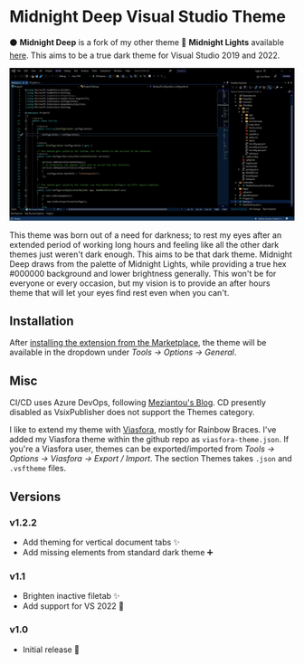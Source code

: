 # Midnight Deep Visual Studio Theme

⚫ **Midnight Deep** is a fork of my other theme 🌌 **Midnight Lights** available [here](https://github.com/austinstanding/midnight-lights-vstheme). This aims to be a true dark theme for Visual Studio 2019 and 2022.

![Midnight Deep Screenshot](https://github.com/austinstanding/midnight-deep-vstheme/raw/master/images/screenshot1.png)

This theme was born out of a need for darkness; to rest my eyes after an extended period of working long hours and feeling like all the other dark themes just weren't dark enough. This aims to be that dark theme. Midnight Deep draws from the palette of Midnight Lights, while providing a true hex #000000 background and lower brightness generally. This won't be for everyone or every occasion, but my vision is to provide an after hours theme that will let your eyes find rest even when you can't.

## Installation

After [installing the extension from the Marketplace](https://marketplace.visualstudio.com/items?itemName=AustinStanding.vsthememidnightdeep), the theme will be available in the dropdown under *Tools -> Options -> General*.

## Misc

CI/CD uses Azure DevOps, following [Meziantou's Blog](https://www.meziantou.net/ci-cd-pipeline-for-a-visual-studio-extension-vsix-using-azure-devops.htm). CD presently disabled as VsixPublisher does not support the Themes category.

I like to extend my theme with [Viasfora](https://marketplace.visualstudio.com/items?itemName=TomasRestrepo.Viasfora), mostly for Rainbow Braces. I've added my Viasfora theme within the github repo as `viasfora-theme.json`. If you're a Viasfora user, themes can be exported/imported from *Tools -> Options -> Viasfora -> Export / Import*. The section Themes takes `.json` and `.vsftheme` files.

## Versions

### v1.2.2

- Add theming for vertical document tabs ✨
- Add missing elements from standard dark theme ➕

### v1.1

- Brighten inactive filetab ✨
- Add support for VS 2022 🔧

### v1.0

- Initial release 🎉
